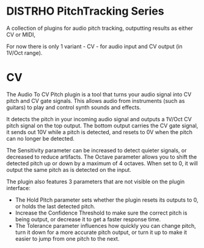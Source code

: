 # DISTRHO PitchTracking Series

A collection of plugins for audio pitch tracking, outputting results as either CV or MIDI,

For now there is only 1 variant - CV - for audio input and CV output (in 1V/Oct range).

# CV

The Audio To CV Pitch plugin is a tool that turns your audio signal into CV pitch and CV gate signals.
This allows audio from instruments (such as guitars) to play and control synth sounds and effects.

It detects the pitch in your incoming audio signal and outputs a 1V/Oct CV pitch signal on the top output.
The bottom output carries the CV gate signal, it sends out 10V while a pitch is detected, and resets to 0V when the pitch can no longer be detected.

The Sensitivity parameter can be increased to detect quieter signals, or decreased to reduce artifacts.
The Octave parameter allows you to shift the detected pitch up or down by a maximum of 4 octaves. When set to 0, it will output the same pitch as is detected on the input.

The plugin also features 3 parameters that are not visible on the plugin interface:
 - The Hold Pitch parameter sets whether the plugin resets its outputs to 0, or holds the last detected pitch.
 - Increase the Confidence Threshold to make sure the correct pitch is being output, or decrease it to get a faster response time.
 - The Tolerance parameter influences how quickly you can change pitch, turn it down for a more accurate pitch output, or turn it up to make it easier to jump from one pitch to the next.
